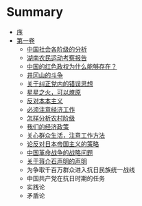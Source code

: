 # Summary

* [序](README.md)
* [第一卷](di-yi-juan.md)
  * [中国社会各阶级的分析](zhong-guo-she-hui-ge-jie-ji-de-fen-xi.md)
  * [湖南农民运动考察报告](hu-nan-nong-min-yun-dong-kao-cha-bao-gao.md)
  * [中国的红色政权为什么能够存在？](zhong-guo-de-hong-se-zheng-quan-wei-shi-yao-neng-gou-cun-zai-ff1f.md)
  * [井冈山的斗争](jing-gang-shan-de-dou-zheng.md)
  * [关于纠正党内的错误思想](guan-yu-jiu-zheng-dang-nei-de-cuo-wu-si-xiang.md)
  * [星星之火，可以燎原](xing-xing-zhi-huo-ff0c-ke-yi-liao-yuan.md)
  * [反对本本主义](fan-dui-ben-ben-zhu-yi.md)
  * [必须注意经济工作](bi-xu-zhu-yi-jing-ji-gong-zuo.md)
  * [怎样分析农村阶级](zen-yang-fen-xi-nong-cun-jie-ji.md)
  * [我们的经济政策](wo-men-de-jing-ji-zheng-ce.md)
  * [关心群众生活，注意工作方法](guan-xin-qun-zhong-sheng-huo-ff0c-zhu-yi-gong-zuo-fang-fa.md)
  * [论反对日本帝国主义的策略](lun-fa-dui-ri-ben-di-guo-zhu-yi-de-ce-lve.md)
  * [中国革命战争的战略问题](zhong-guo-ge-ming-zhan-zheng-de-zhan-lve-wen-ti.md)
  * [关于蒋介石声明的声明](guan-yu-jiang-jie-shi-sheng-ming-de-sheng-ming.md)
  * 为争取千百万群众进入抗日民族统一战线
  * 中国共产党在抗日时期的任务
  * 实践论
  * 矛盾论

